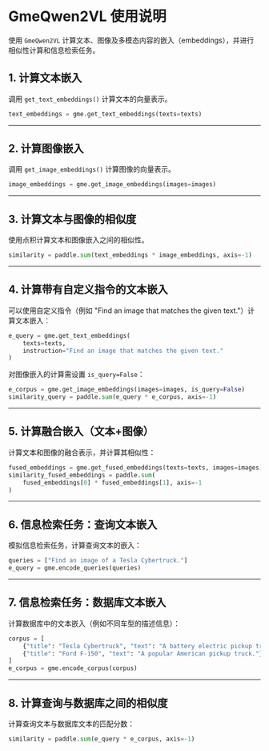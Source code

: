 # GmeQwen2VL 使用说明

使用 `GmeQwen2VL` 计算文本、图像及多模态内容的嵌入（embeddings），并进行相似性计算和信息检索任务。

## 1. 计算文本嵌入
调用 `get_text_embeddings()` 计算文本的向量表示。
```python
text_embeddings = gme.get_text_embeddings(texts=texts)
```

---

## 2. 计算图像嵌入
调用 `get_image_embeddings()` 计算图像的向量表示。
```python
image_embeddings = gme.get_image_embeddings(images=images)
```

---

## 3. 计算文本与图像的相似度
使用点积计算文本和图像嵌入之间的相似性。
```python
similarity = paddle.sum(text_embeddings * image_embeddings, axis=-1)
```

---

## 4. 计算带有自定义指令的文本嵌入
可以使用自定义指令（例如 "Find an image that matches the given text."）计算文本嵌入：
```python
e_query = gme.get_text_embeddings(
    texts=texts,
    instruction="Find an image that matches the given text."
)
```

对图像嵌入的计算需设置 `is_query=False`：
```python
e_corpus = gme.get_image_embeddings(images=images, is_query=False)
similarity_query = paddle.sum(e_query * e_corpus, axis=-1)
```

---

## 5. 计算融合嵌入（文本+图像）
计算文本和图像的融合表示，并计算其相似性：
```python
fused_embeddings = gme.get_fused_embeddings(texts=texts, images=images)
similarity_fused_embeddings = paddle.sum(
    fused_embeddings[0] * fused_embeddings[1], axis=-1
)
```

---

## 6. 信息检索任务：查询文本嵌入
模拟信息检索任务，计算查询文本的嵌入：
```python
queries = ["Find an image of a Tesla Cybertruck."]
e_query = gme.encode_queries(queries)
```

---

## 7. 信息检索任务：数据库文本嵌入
计算数据库中的文本嵌入（例如不同车型的描述信息）：
```python
corpus = [
    {"title": "Tesla Cybertruck", "text": "A battery electric pickup truck by Tesla."},
    {"title": "Ford F-150", "text": "A popular American pickup truck."}
]
e_corpus = gme.encode_corpus(corpus)
```

---

## 8. 计算查询与数据库之间的相似度
计算查询文本与数据库文本的匹配分数：
```python
similarity = paddle.sum(e_query * e_corpus, axis=-1)
```
